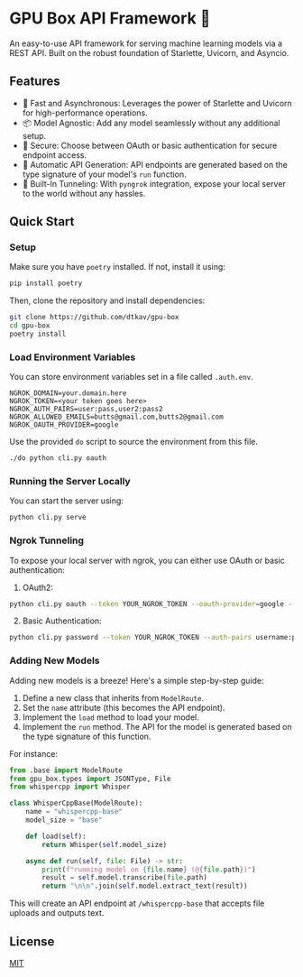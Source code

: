 # GPU Box API Framework 🚀

An easy-to-use API framework for serving machine learning models via a REST API. Built on the robust foundation of Starlette, Uvicorn, and Asyncio.

## Features
- 🚄 Fast and Asynchronous: Leverages the power of Starlette and Uvicorn for high-performance operations.
- 📦 Model Agnostic: Add any model seamlessly without any additional setup.
- 🔐 Secure: Choose between OAuth or basic authentication for secure endpoint access.
- 🔄 Automatic API Generation: API endpoints are generated based on the type signature of your model's `run` function.
- 🎒 Built-In Tunneling: With `pyngrok` integration, expose your local server to the world without any hassles.

## Quick Start

### Setup

Make sure you have `poetry` installed. If not, install it using:

``` bash
pip install poetry
```

Then, clone the repository and install dependencies:

```bash
git clone https://github.com/dtkav/gpu-box
cd gpu-box
poetry install
```

### Load Environment Variables

You can store environment variables set in a file called `.auth.env`.
```
NGROK_DOMAIN=your.domain.here
NGROK_TOKEN=<your token goes here>
NGROK_AUTH_PAIRS=user:pass,user2:pass2
NGROK_ALLOWED_EMAILS=butts@gmail.com,butts2@gmail.com
NGROK_OAUTH_PROVIDER=google
```

Use the provided `do` script to source the environment from this file.
```bash
./do python cli.py oauth
```

### Running the Server Locally

You can start the server using:

```bash
python cli.py serve
```

### Ngrok Tunneling

To expose your local server with ngrok, you can either use OAuth or basic authentication:

1. OAuth2:
```bash
python cli.py oauth --token YOUR_NGROK_TOKEN --oauth-provider=google --allowed-emails=butts@gmail.com
```

2. Basic Authentication:
```bash
python cli.py password --token YOUR_NGROK_TOKEN --auth-pairs username:password
```

### Adding New Models

Adding new models is a breeze! Here's a simple step-by-step guide:

1. Define a new class that inherits from `ModelRoute`.
2. Set the `name` attribute (this becomes the API endpoint).
3. Implement the `load` method to load your model.
4. Implement the `run` method. The API for the model is generated based on the type signature of this function.

For instance:

```python
from .base import ModelRoute
from gpu_box.types import JSONType, File
from whispercpp import Whisper

class WhisperCppBase(ModelRoute):
    name = "whispercpp-base"
    model_size = "base"

    def load(self):
        return Whisper(self.model_size)

    async def run(self, file: File) -> str:
        print(f"running model on {file.name} (@{file.path})")
        result = self.model.transcribe(file.path)
        return "\n\n".join(self.model.extract_text(result))
```

This will create an API endpoint at `/whispercpp-base` that accepts file uploads and outputs text.

## License
[MIT](LICENSE)
